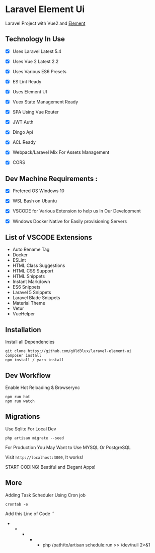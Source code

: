 # Laravel Element Ui

Laravel Project with Vue2 and [Element](https://github.com/ElemeFE/element)

## Technology In Use

 - [x] Uses Laravel Latest 5.4

 - [x] Uses Vue 2 Latest 2.2

 - [x] Uses Various ES6 Presets

 - [x] ES Lint Ready

 - [x] Uses Element UI

 - [x] Vuex State Management Ready

 - [x] SPA Using Vue Router

 - [x] JWT Auth

 - [x] Dingo Api

 - [x] ACL Ready

 - [x] Webpack/Laravel Mix For Assets Management

 - [x] CORS

## Dev Machine Requirements :

 - [x] Prefered OS Windows 10

 - [x] WSL Bash on Ubuntu

 - [x] VSCODE for Various Extension to help us In Our Development
 
 - [x] Windows Docker Native for Easily provisioning Servers

## List of VSCODE Extensions
 - Auto Rename Tag
 - Docker
 - ESLint
 - HTML Class Suggestions
 - HTML CSS Support
 - HTML Snippets
 - Instant Markdown
 - ES6 Snippets
 - Laravel 5 Snippets
 - Laravel Blade Snippets
 - Material Theme
 - Vetur
 - VueHelper

## Installation

Install all Dependencies
```
git clone https://github.com/g0ld3lux/laravel-element-ui
composer install
npm install / yarn install
```

## Dev Workflow

Enable Hot Reloading & Browserync

```
npm run hot
npm run watch
```


## Migrations

Use Sqlite For Local Dev

```
php artisan migrate --seed
```

For Production You May Want to Use MYSQL Or PostgreSQL

Visit `http://localhost:3000`, It works!

START CODING! Beatiful and Elegant Apps!



## More

Adding Task Scheduler Using Cron job
```
crontab -e
```
Add this Line of Code
``

* * * * * php /path/to/artisan schedule:run >> /dev/null 2>&1
```

